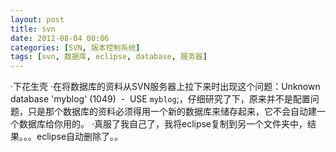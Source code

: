 ```yaml
---
layout: post
title: svn
date: 2012-08-04 00:06
categories: [SVN, 版本控制系统]
tags: [svn, 数据库, eclipse, database, 服务器]
---
```

·下花生壳
·在将数据库的资料从SVN服务器上拉下来时出现这个问题：Unknown database 'myblog' (1049)  -  USE `myblog`;，仔细研究了下，原来并不是配置问题，只是那个数据库的资料必须得用一个新的数据库来储存起来，它不会自动建一个数据库给你用的。
·真服了我自己了，我将eclipse复制到另一个文件夹中，结果。。。eclipse自动删除了。。
